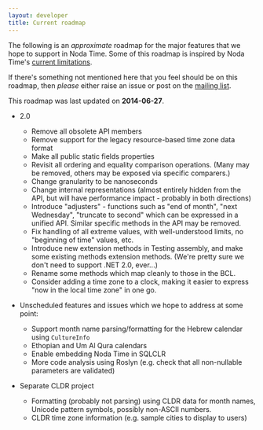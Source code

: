 ```yaml
---
layout: developer
title: Current roadmap
---
```


The following is an _approximate_ roadmap for the major features that
we hope to support in Noda Time.  Some of this roadmap is inspired by
Noda Time's [current limitations][].

[current limitations]: http://nodatime.org/userguide/limitations.html

If there's something not mentioned here that you feel should be on this
roadmap, then *please* either raise an issue or post on the
[mailing list](http://groups.google.com/group/noda-time).

This roadmap was last updated on **2014-06-27**.

- 2.0
  - Remove all obsolete API members
  - Remove support for the legacy resource-based time zone data format
  - Make all public static fields properties
  - Revisit all ordering and equality comparison operations. (Many may be removed, others may
    be exposed via specific comparers.)
  - Change granularity to be nanoseconds
  - Change internal representations (almost entirely hidden from the API, but will have
    performance impact - probably in both directions)
  - Introduce "adjusters" - functions such as "end of month", "next Wednesday",
    "truncate to second" which can be expressed in a unified API. Similar specific methods
    in the API may be removed.
  - Fix handling of all extreme values, with well-understood limits, no "beginning of time"
    values, etc.
  - Introduce new extension methods in Testing assembly, and make some existing methods
    extension methods. (We're pretty sure we don't need to support .NET 2.0, ever...)
  - Rename some methods which map cleanly to those in the BCL.
  - Consider adding a time zone to a clock, making it easier to express "now in the local time 
    zone" in one go.

- Unscheduled features and issues which we hope to address at some point:
  - Support month name parsing/formatting for the Hebrew calendar using `CultureInfo`
  - Ethopian and Um Al Qura calendars
  - Enable embedding Noda Time in SQLCLR
  - More code analysis using Roslyn (e.g. check that all non-nullable parameters are validated)

- Separate CLDR project
  - Formatting (probably not parsing) using CLDR data for month names, Unicode pattern symbols, possibly non-ASCII numbers.
  - CLDR time zone information (e.g. sample cities to display to users)
